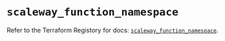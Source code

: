 # `scaleway_function_namespace`

Refer to the Terraform Registory for docs: [`scaleway_function_namespace`](https://registry.terraform.io/providers/scaleway/scaleway/2.27.0/docs/resources/function_namespace).
